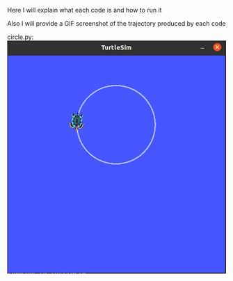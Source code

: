 Here I will explain what each code is and how to run it

Also I will provide a GIF screenshot of the trajectory produced by each code

circle.py:
![Alt text](catkin_ws/src/assignment1b/screenshots/circle.png?raw=true "Screenshot of circle.py Trajectory")

